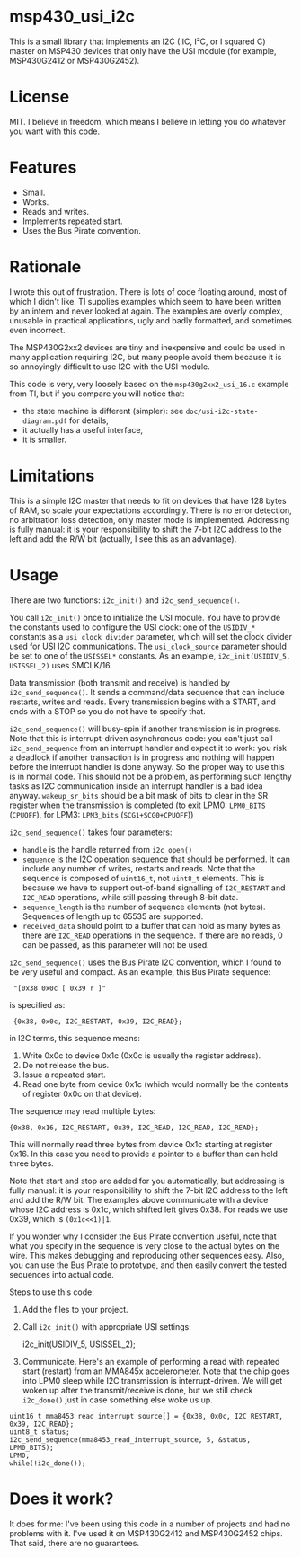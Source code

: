 # msp430\_usi\_i2c

This is a small library that implements an I2C (IIC, I²C, or I squared C) master on MSP430 devices that only have the USI module (for example, MSP430G2412 or MSP430G2452).

# License

MIT. I believe in freedom, which means I believe in letting you do whatever you want with this code.

# Features

* Small.
* Works.
* Reads and writes.
* Implements repeated start.
* Uses the Bus Pirate convention.

# Rationale

I wrote this out of frustration. There is lots of code floating around, most of which I didn't like. TI supplies examples which seem to have been written by an intern and never looked at again. The examples are overly complex, unusable in practical applications, ugly and badly formatted, and sometimes even incorrect.

The MSP430G2xx2 devices are tiny and inexpensive and could be used in many application requiring I2C, but many people avoid them because it is so annoyingly difficult to use I2C with the USI module.

This code is very, very loosely based on the `msp430g2xx2_usi_16.c` example from TI, but if you compare you will notice that:

* the state machine is different (simpler): see `doc/usi-i2c-state-diagram.pdf` for details,
* it actually has a useful interface,
* it is smaller.

# Limitations

This is a simple I2C master that needs to fit on devices that have 128 bytes of RAM, so scale your expectations
accordingly. There is no error detection, no arbitration loss detection, only master mode is implemented. Addressing is
fully manual: it is your responsibility to shift the 7-bit I2C address to the left and add the R/W bit (actually, I see this as an advantage).

# Usage

There are two functions: `i2c_init()` and `i2c_send_sequence()`.

You call `i2c_init()` once to initialize the USI module. You have to provide the constants used to configure the USI
clock: one of the `USIDIV_*` constants as a `usi_clock_divider` parameter, which will set the clock divider used for USI I2C
communications. The `usi_clock_source` parameter should be set to one of the `USISSEL*` constants. As an example,
`i2c_init(USIDIV_5, USISSEL_2)` uses SMCLK/16.

Data transmission (both transmit and receive) is handled by `i2c_send_sequence()`. It sends a command/data sequence that
can include restarts, writes and reads. Every transmission begins with a START, and ends with a STOP so you do not have
to specify that.

`i2c_send_sequence()` will busy-spin if another transmission is in progress. Note that this is interrupt-driven asynchronous code: you can't just call `i2c_send_sequence` from an interrupt handler and expect it to work: you risk a deadlock if another transaction is in progress and nothing will happen before the interrupt handler is done anyway. So the proper way to use this is in normal code. This should not be a problem, as performing such lengthy tasks as I2C communication inside an interrupt handler is a bad idea anyway. `wakeup_sr_bits` should be a bit mask of bits to clear in the SR register when the transmission is completed (to exit LPM0: `LPM0_BITS` (`CPUOFF`), for LPM3: `LPM3_bits` (`SCG1+SCG0+CPUOFF`))

`i2c_send_sequence()` takes four parameters:

* `handle` is the handle returned from `i2c_open()`
* `sequence` is the I2C operation sequence that should be performed. It can include any number of writes, restarts and reads. Note that the sequence is composed of `uint16_t`, not `uint8_t` elements. This is because we have to support out-of-band signalling of `I2C_RESTART` and `I2C_READ` operations, while still passing through 8-bit data.
* `sequence_length` is the number of sequence elements (not bytes). Sequences of length up to 65535 are supported.
* `received_data` should point to a buffer that can hold as many bytes as there are `I2C_READ` operations in the   sequence. If there are no reads, 0 can be passed, as this parameter will not be used.

`i2c_send_sequence()` uses the Bus Pirate I2C convention, which I found to be very useful and compact. As an example, this
Bus Pirate sequence:

	 "[0x38 0x0c [ 0x39 r ]"

is specified as:

	 {0x38, 0x0c, I2C_RESTART, 0x39, I2C_READ};

in I2C terms, this sequence means:

1. Write 0x0c to device 0x1c (0x0c is usually the register address).
2. Do not release the bus.
3. Issue a repeated start.
4. Read one byte from device 0x1c (which would normally be the contents of register 0x0c on that device).

The sequence may read multiple bytes:

	{0x38, 0x16, I2C_RESTART, 0x39, I2C_READ, I2C_READ, I2C_READ};

This will normally read three bytes from device 0x1c starting at register 0x16. In this case you need to provide a pointer to a buffer than can hold three bytes.

Note that start and stop are added for you automatically, but addressing is fully manual: it is your responsibility to shift the 7-bit I2C address to the left and add the R/W bit. The examples above communicate with a device whose I2C address is 0x1c, which shifted left gives 0x38. For reads we use 0x39, which is `(0x1c<<1)|1`.

If you wonder why I consider the Bus Pirate convention useful, note that what you specify in the sequence is very close to the actual bytes on the wire. This makes debugging and reproducing other sequences easy. Also, you can use the Bus Pirate to prototype, and then easily convert the tested sequences into actual code.

Steps to use this code:

1. Add the files to your project.

2. Call `i2c_init()` with appropriate USI settings:

	i2c_init(USIDIV_5, USISSEL_2);

3. Communicate. Here's an example of performing a read with repeated start (restart) from an MMA845x accelerometer. Note that the chip goes into LPM0 sleep while I2C transmission is interrupt-driven. We will get woken up after the transmit/receive is done, but we still check `i2c_done()` just in case something else woke us up.

```
uint16_t mma8453_read_interrupt_source[] = {0x38, 0x0c, I2C_RESTART, 0x39, I2C_READ};
uint8_t status;
i2c_send_sequence(mma8453_read_interrupt_source, 5, &status, LPM0_BITS);
LPM0;
while(!i2c_done());
```


# Does it work?

It does for me: I've been using this code in a number of projects and had no problems with it. I've used it on
MSP430G2412 and MSP430G2452 chips. That said, there are no guarantees.